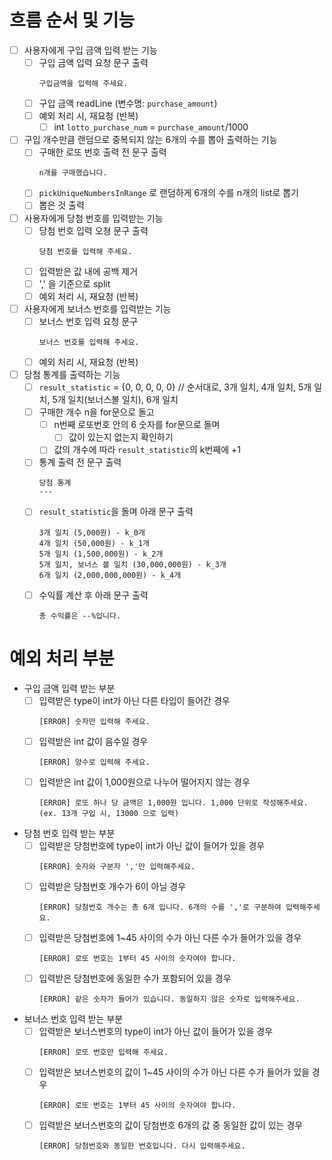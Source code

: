# 흐름 순서 및 기능

- [ ] 사용자에게 구입 금액 입력 받는 기능
    - [ ] 구입 금액 입력 요청 문구 출력
      ```
      구입금액을 입력해 주세요.
      ```
    - [ ] 구입 금액 readLine (변수명: `purchase_amount`)
    - [ ] 예외 처리 시, 재요청 (반복)
        - [ ] int `lotto_purchase_num` = `purchase_amount`/1000
- [ ] 구입 개수만큼 랜덤으로 중복되지 않는 6개의 수를 뽑아 출력하는 기능
    - [ ] 구매한 로또 번호 출력 전 문구 출력
      ```
      n개를 구매했습니다.
      ```
    - [ ] `pickUniqueNumbersInRange` 로 랜덤하게 6개의 수를 n개의 list로 뽑기
    - [ ] 뽑은 것 출력
- [ ] 사용자에게 당첨 번호를 입력받는 기능
    - [ ] 당첨 번호 입력 오쳥 문구 출력
      ```
      당첨 번호를 입력해 주세요.
      ```
    - [ ] 입력받은 값 내에 공백 제거
    - [ ] ',' 을 기준으로 split
    - [ ] 예외 처리 시, 재요청 (반복)
- [ ] 사용자에게 보너스 번호를 입력받는 기능
    - [ ] 보너스 번호 입력 요청 문구
      ```
      보너스 번호를 입력해 주세요.
      ```
    - [ ] 예외 처리 시, 재요청 (반복)
- [ ] 당첨 통계를 출력하는 기능
    - [ ] `result_statistic` = {0, 0, 0, 0, 0} // 순서대로, 3개 일치, 4개 일치, 5개 일치, 5개 일치(보너스볼 일치), 6개 일치
    - [ ] 구매한 개수 n을 for문으로 돌고
        - [ ] n번째 로또번호 안의 6 숫자를 for문으로 돌며
            - [ ] 값이 있는지 없는지 확인하기
        - [ ] 값의 개수에 따라 `result_statistic`의 k번째에 +1
    - [ ] 통계 출력 전 문구 출력
      ```
      당첨 통계
      ---
      ```
    - [ ] `result_statistic`을 돌며 아래 문구 출력
      ```
      3개 일치 (5,000원) - k_0개
      4개 일치 (50,000원) - k_1개
      5개 일치 (1,500,000원) - k_2개
      5개 일치, 보너스 볼 일치 (30,000,000원) - k_3개
      6개 일치 (2,000,000,000원) - k_4개
      ```
    - [ ] 수익률 계산 후 아래 문구 출력
      ```
      총 수익률은 --%입니다.
      ```

# 예외 처리 부분

- 구입 금액 입력 받는 부분
    - [ ] 입력받은 type이 int가 아닌 다른 타입이 들어간 경우
      ```
      [ERROR] 숫자만 입력해 주세요.
      ```
    - [ ] 입력받은 int 값이 음수일 경우
      ```
      [ERROR] 양수로 입력해 주세요.
      ```
    - [ ] 입력받은 int 값이 1,000원으로 나누어 떨어지지 않는 경우
      ```
      [ERROR] 로또 하나 당 금액은 1,000원 입니다. 1,000 단위로 작성해주세요. (ex. 13개 구입 시, 13000 으로 입력)
      ```
- 당첨 번호 입력 받는 부분
    - [ ] 입력받은 당첨번호에 type이 int가 아닌 값이 들어가 있을 경우
      ```
      [ERROR] 숫자와 구분자 ','만 입력해주세요.
      ```
    - [ ] 입력받은 당첨번호 개수가 6이 아닐 경우
      ```
      [ERROR] 당첨번호 개수는 총 6개 입니다. 6개의 수를 ','로 구분하여 입력해주세요.
      ```
    - [ ] 입력받은 당첨번호에 1~45 사이의 수가 아닌 다른 수가 들어가 있을 경우
      ```
      [ERROR] 로또 번호는 1부터 45 사이의 숫자여야 합니다.
      ```
    - [ ] 입력받은 당첨번호에 동일한 수가 포함되어 있을 경우
      ```
      [ERROR] 같은 숫자가 들어가 있습니다. 동일하지 않은 숫자로 입력해주세요.
      ```
- 보너스 번호 입력 받는 부분
    - [ ] 입력받은 보너스번호의 type이 int가 아닌 값이 들어가 있을 경우
      ```
      [ERROR] 로또 번호만 입력해 주세요.
      ```
    - [ ] 입력받은 보너스번호의 값이 1~45 사이의 수가 아닌 다른 수가 들어가 있을 경우
      ```
      [ERROR] 로또 번호는 1부터 45 사이의 숫자여야 합니다.
      ```
    - [ ] 입력받은 보너스번호의 값이 당첨번호 6개의 값 중 동일한 값이 있는 경우
      ```
      [ERROR] 당첨번호와 동일한 번호입니다. 다시 입력해주세요.
      ```